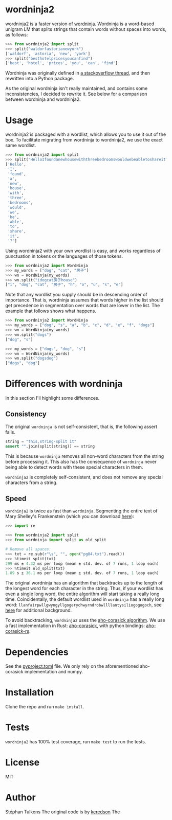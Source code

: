 # wordninja2

wordninja2 is a faster version of [wordninja](https://github.com/keredson/wordninja). Wordninja is a word-based unigram LM that splits strings that contain words without spaces into words, as follows:

```python
>>> from wordninja2 import split
>>> split("waldorfastorianewyork")
['waldorf', 'astoria', 'new', 'york']
>>> split("besthotelpricesyoucanfind")
['best', 'hotel', 'prices', 'you', 'can', 'find']

```

Wordninja was originally defined in [a stackoverflow thread](https://stackoverflow.com/questions/8870261/how-to-split-text-without-spaces-into-list-of-words/11642687#11642687), and then rewritten into a Python package.

As the original wordninja isn't really maintained, and contains some inconsistencies, I decided to rewrite it. See below for a comparison between wordninja and wordninja2.

# Usage

wordninja2 is packaged with a wordlist, which allows you to use it out of the box. To facilitate migrating from wordninja to wordninja2, we use the exact same wordlist.

```python
>>> from wordninja2 import split
>>> split("HelloIfoundanewhousewiththreebedroomswouldwebeabletoshareit?")
['Hello',
 'I',
 'found',
 'a',
 'new',
 'house',
 'with',
 'three',
 'bedrooms',
 'would',
 'we',
 'be',
 'able',
 'to',
 'share',
 'it',
 '?']

 ```

Using wordninja2 with your own wordlist is easy, and works regardless of punctuation in tokens or the languages of those tokens.

```python
>>> from wordninja2 import WordNinja
>>> my_words = ["dog", "cat", "房子"]
>>> wn = WordNinja(my_words)
>>> wn.split("idogcat房子house")
["i", "dog", "cat", "房子", "h", "o", "u", "s", "e"]

```

Note that any wordlist you supply should be in descending order of importance. That is, wordninja assumes that words higher in the list should get precedence in segmentation over words that are lower in the list. The example that follows shows what happens.

```python
>>> from wordninja2 import WordNinja
>>> my_words = ["dog", "s", "a", "b", "c", "d", "e", "f", "dogs"]
>>> wn = WordNinja(my_words)
>>> wn.split("dogs")
["dog", "s"]

>>> my_words = ["dogs", "dog", "s"]
>>> wn = WordNinja(my_words)
>>> wn.split("dogsdog")
["dogs", "dog"]

```

# Differences with wordninja

In this section I'll highlight some differences.

## Consistency

The original `wordninja` is not self-consistent, that is, the following assert fails.

```python
string = "this,string-split it"
assert "".join(split(string)) == string

```

This is because `wordninja` removes all non-word characters from the string before processing it. This also has the consequence of `wordninja` never being able to detect words with these special characters in them.

`wordninja2` is completely self-consistent, and does not remove any special characters from a string.

## Speed

`wordninja2` is twice as fast than `wordninja`. Segmenting the entire text of Mary Shelley's Frankenstein (which you can download [here](https://www.gutenberg.org/ebooks/84)):

```python
>>> import re

>>> from wordninja2 import split
>>> from wordninja import split as old_split

# Remove all spaces.
>>> txt = re.sub(r"\s", "", open("pg84.txt").read())
>>> %timeit split(txt)
299 ms ± 4.32 ms per loop (mean ± std. dev. of 7 runs, 1 loop each)
>>> %timeit old_split(txt)
1.89 s ± 36.1 ms per loop (mean ± std. dev. of 7 runs, 1 loop each)

```

The original wordninja has an algorithm that backtracks up to the length of the longest word for each character in the string. Thus, if your wordlist has even a single long word, the entire algorithm will start taking a really long time. Coincidentally, the default wordlist used in `wordninja` has a really long word: `llanfairpwllgwyngyllgogerychwyrndrobwllllantysiliogogogoch`, see [here](https://www.atlasobscura.com/places/llanfairpwllgwyngyllgogerychwyrndrobwllllantysiliogogogoch) for additional background.

To avoid backtracking, `wordninja2` uses the [aho-corasick algorithm](https://en.wikipedia.org/wiki/Aho%E2%80%93Corasick_algorithm). We use a fast implementation in Rust: [aho-corasick](https://github.com/BurntSushi/aho-corasick), with python bindings: [aho-corasick-rs](https://github.com/G-Research/ahocorasick_rs/).

# Dependencies

See the [pyproject.toml](pyproject.toml) file. We only rely on the aforementioned aho-corasick implementation and numpy.

# Installation

Clone the repo and run `make install`.

# Tests

`wordninja2` has 100% test coverage, run `make test` to run the tests.

# License

MIT

# Author

Stéphan Tulkens
The original code is by [keredson](https://github.com/keredson)
The
